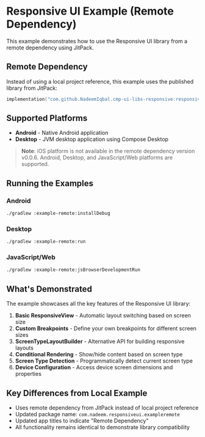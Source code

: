 # Responsive UI Example (Remote Dependency)

This example demonstrates how to use the Responsive UI library from a remote dependency using JitPack.

## Remote Dependency

Instead of using a local project reference, this example uses the published library from JitPack:

```kotlin
implementation("com.github.NadeemIqbal.cmp-ui-libs-responsive:responsive-ui:v0.0.6")
```

## Supported Platforms

- **Android** - Native Android application
- **Desktop** - JVM desktop application using Compose Desktop  

> **Note**: iOS platform is not available in the remote dependency version v0.0.6. Android, Desktop, and JavaScript/Web platforms are supported.

## Running the Examples

### Android
```bash
./gradlew :example-remote:installDebug
```

### Desktop
```bash
./gradlew :example-remote:run
```

### JavaScript/Web
```bash
./gradlew :example-remote:jsBrowserDevelopmentRun
```

## What's Demonstrated

The example showcases all the key features of the Responsive UI library:

1. **Basic ResponsiveView** - Automatic layout switching based on screen size
2. **Custom Breakpoints** - Define your own breakpoints for different screen sizes
3. **ScreenTypeLayoutBuilder** - Alternative API for building responsive layouts
4. **Conditional Rendering** - Show/hide content based on screen type
5. **Screen Type Detection** - Programmatically detect current screen type
6. **Device Configuration** - Access device screen dimensions and properties

## Key Differences from Local Example

- Uses remote dependency from JitPack instead of local project reference
- Updated package name: `com.nadeem.responsiveui.exampleremote`
- Updated app titles to indicate "Remote Dependency"
- All functionality remains identical to demonstrate library compatibility 